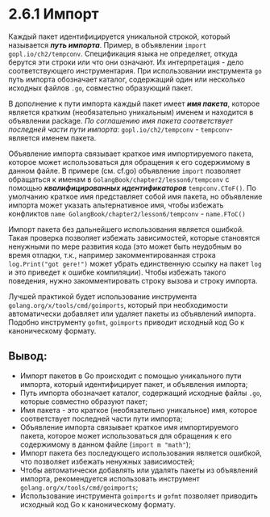 # 2.6.1 Импорт

Каждый пакет идентифицируется уникальной строкой, который называется **_путь импорта_**. Пример, в объявлении `import`
`gopl.io/ch2/tempconv`.
Спецификация языка не определяет, откуда берутся эти строки или что они означают. Их интерпретация - дело
соответствующего инструментария. При использовании инструмента `go` путь импорта обозначает каталог, содержащий один или
несколько исходных файлов `.go`, совместно образующий пакет.

В дополнение к пути импорта каждый пакет имеет **_имя пакета_**, которое является кратким (необязательно уникальным)
именем и находится в объявлении package. _По соглашению имя пакета соответствует последней части пути
импорта_: `gopl.io/ch2/tempconv` - `tempconv`- является именем пакета.

Объявление импорта связывает краткое имя импортируемого пакета, которое может использоваться для обращения к его
содержимому в данном файле. В примере (см. cf.go) объявление `import` позволяет обращаться к именам
в `GolangBook/chapter2/lesson6/tempconv` с помощью **_квалифицированных идентификаторов_** `tempconv.CToF()`.
По умолчанию краткое имя представляет собой имя пакета, но объявление импорта может указать альтернативное имя, чтобы
избежать конфликтов `name GolangBook/chapter2/lesson6/tempconv` - `name.FToC()`

Импорт пакета без дальнейшего использования является ошибкой. Такая проверка позволяет избежать зависимостей, которые
становятся ненужными по мере развития кода (это может быть неудобным во время отладки, т.к., например
закомментированная строка `log.Print("got gere!")` может убрать единственную ссылку на пакет `log` и это приведет к
ошибке компиляции). Чтобы избежать такого поведения, нужно закомментировать строку вызова и строку импорта.

Лучшей практикой будет использование инструмента `golang.org/x/tools/cmd/goimports`, который при необходимости
автоматически добавляет или удаляет пакеты из объявлений импорта. Подобно инструменту `gofmt`, `goimports` приводит
исходный код Go к каноническому формату.

## Вывод:

* Импорт пакетов в Go происходит с помощью уникального пути импорта, который идентифицирует пакет, и объявления импорта;
* Путь импорта обозначает каталог, содержащий исходные файлы `.go`, которые совместно образуют пакет;
* Имя пакета - это краткое (необязательно уникальное) имя, которое соответствует последней части пути импорта;
* Объявление импорта связывает краткое имя импортируемого пакета, которое может использоваться для обращения к его
  содержимому в данном файле (`import m "math"`);
* Импорт пакета без последующего использования является ошибкой, что позволяет избежать ненужных зависимостей;
* Чтобы автоматически добавлять или удалять пакеты из объявлений импорта, рекомендуется использовать инструмент
  `golang.org/x/tools/cmd/goimports`;
* Использование инструмента `goimports` и `gofmt` позволяет приводить исходный код Go к каноническому формату.